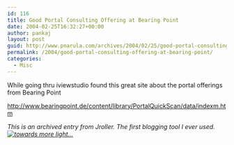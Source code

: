 ```yaml
---
id: 116
title: Good Portal Consulting Offering at Bearing Point
date: 2004-02-25T16:32:27+00:00
author: pankaj
layout: post
guid: http://www.pnarula.com/archives/2004/02/25/good-portal-consulting-offering-at-bearing-point/
permalink: /2004/good-portal-consulting-offering-at-bearing-point/
categories:
  - Misc
---
```

While going thru iviewstudio found this great site about the portal offerings from Bearing Point

http://www.bearingpoint.de/content/library/PortalQuickScan/data/indexm.htm

_<font size="x-small">This is an archived entry from Jroller. The first blogging tool I ever used.<a href="http://jroller.com/page/littlebuddha" onclick="_gaq.push(['_trackEvent', 'outbound-article', 'http://jroller.com/page/littlebuddha', '']);" ><img class="rightalign" src="http://pnarula.com/images/bt/jroller.gif" alt="towards more light..." /></a></font>_
